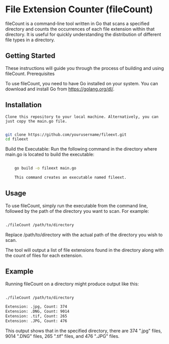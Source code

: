 # File Extension Counter (fileCount)

fileCount is a command-line tool written in Go that scans a specified directory and counts the occurrences of each file extension within that directory. It is useful for quickly understanding the distribution of different file types in a directory.

## Getting Started

These instructions will guide you through the process of building and using fileCount.
Prerequisites

To use fileCount, you need to have Go installed on your system. You can download and install Go from https://golang.org/dl/.

## Installation

    Clone this repository to your local machine. Alternatively, you can just copy the main.go file.
```sh

git clone https://github.com/yourusername/fileext.git
cd fileext
```

Build the Executable: Run the following command in the directory where main.go is located to build the executable:

```sh

    go build -o fileext main.go

    This command creates an executable named fileext.
```

## Usage

To use fileCount, simply run the executable from the command line, followed by the path of the directory you want to scan. For example:

```sh

./fileCount /path/to/directory
```
Replace /path/to/directory with the actual path of the directory you wish to scan.

The tool will output a list of file extensions found in the directory along with the count of files for each extension.

## Example

Running fileCount on a directory might produce output like this:

```sh

./fileCount /path/to/directory

Extension: .jpg, Count: 374
Extension: .DNG, Count: 9014
Extension: .tif, Count: 265
Extension: .JPG, Count: 476
```
This output shows that in the specified directory, there are 374 ".jpg" files, 9014 ".DNG" files, 265 ".tif" files, and 476 ".JPG" files. 
